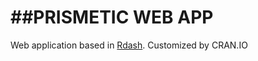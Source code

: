 ##PRISMETIC WEB APP
=========
Web application based in [Rdash](http://rdash.github.io/). Customized by CRAN.IO
